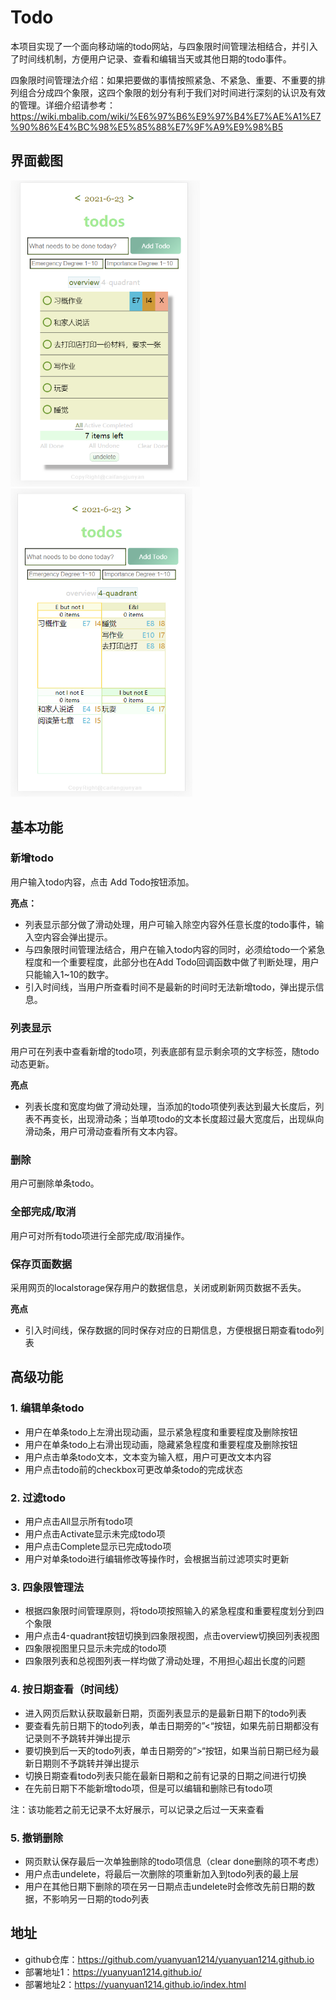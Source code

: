# Todo

本项目实现了一个面向移动端的todo网站，与四象限时间管理法相结合，并引入了时间线机制，方便用户记录、查看和编辑当天或其他日期的todo事件。

四象限时间管理法介绍：如果把要做的事情按照紧急、不紧急、重要、不重要的排列组合分成四个象限，这四个象限的划分有利于我们对时间进行深刻的认识及有效的管理。详细介绍请参考：https://wiki.mbalib.com/wiki/%E6%97%B6%E9%97%B4%E7%AE%A1%E7%90%86%E4%BC%98%E5%85%88%E7%9F%A9%E9%98%B5

## 界面截图

<img src="docpic/屏幕截图 2021-06-24 002816.png" alt="屏幕截图 2021-06-24 002816" style="zoom:60%;" />

<img src="docpic/屏幕截图 2021-06-24 002907.png" alt="屏幕截图 2021-06-24 002907" style="zoom:60%;" />

## 基本功能

### 新增todo

用户输入todo内容，点击 Add Todo按钮添加。

**亮点：**

* 列表显示部分做了滑动处理，用户可输入除空内容外任意长度的todo事件，输入空内容会弹出提示。
* 与四象限时间管理法结合，用户在输入todo内容的同时，必须给todo一个紧急程度和一个重要程度，此部分也在Add Todo回调函数中做了判断处理，用户只能输入1~10的数字。
* 引入时间线，当用户所查看时间不是最新的时间时无法新增todo，弹出提示信息。

### 列表显示

用户可在列表中查看新增的todo项，列表底部有显示剩余项的文字标签，随todo动态更新。

**亮点**

* 列表长度和宽度均做了滑动处理，当添加的todo项使列表达到最大长度后，列表不再变长，出现滑动条；当单项todo的文本长度超过最大宽度后，出现纵向滑动条，用户可滑动查看所有文本内容。

### 删除

用户可删除单条todo。

### 全部完成/取消

用户可对所有todo项进行全部完成/取消操作。

### 保存页面数据

采用网页的localstorage保存用户的数据信息，关闭或刷新网页数据不丢失。

**亮点**

* 引入时间线，保存数据的同时保存对应的日期信息，方便根据日期查看todo列表

## 高级功能

### 1. 编辑单条todo

* 用户在单条todo上左滑出现动画，显示紧急程度和重要程度及删除按钮
* 用户在单条todo上右滑出现动画，隐藏紧急程度和重要程度及删除按钮
* 用户点击单条todo文本，文本变为输入框，用户可更改文本内容
* 用户点击todo前的checkbox可更改单条todo的完成状态

### 2. 过滤todo

* 用户点击All显示所有todo项
* 用户点击Activate显示未完成todo项
* 用户点击Complete显示已完成todo项
* 用户对单条todo进行编辑修改等操作时，会根据当前过滤项实时更新

### 3. 四象限管理法

* 根据四象限时间管理原则，将todo项按照输入的紧急程度和重要程度划分到四个象限
* 用户点击4-quadrant按钮切换到四象限视图，点击overview切换回列表视图
* 四象限视图里只显示未完成的todo项
* 四象限列表和总视图列表一样均做了滑动处理，不用担心超出长度的问题

### 4. 按日期查看（时间线）

* 进入网页后默认获取最新日期，页面列表显示的是最新日期下的todo列表
* 要查看先前日期下的todo列表，单击日期旁的”<“按钮，如果先前日期都没有记录则不予跳转并弹出提示
* 要切换到后一天的todo列表，单击日期旁的”>“按钮，如果当前日期已经为最新日期则不予跳转并弹出提示
* 切换日期查看todo列表只能在最新日期和之前有记录的日期之间进行切换
* 在先前日期下不能新增todo项，但是可以编辑和删除已有todo项

注：该功能若之前无记录不太好展示，可以记录之后过一天来查看

### 5. 撤销删除

* 网页默认保存最后一次单独删除的todo项信息（clear done删除的项不考虑）
* 用户点击undelete，将最后一次删除的项重新加入到todo列表的最上层
* 用户在其他日期下删除的项在另一日期点击undelete时会修改先前日期的数据，不影响另一日期的todo列表

## 地址

* github仓库：https://github.com/yuanyuan1214/yuanyuan1214.github.io
* 部署地址1：https://yuanyuan1214.github.io/
* 部署地址2：https://yuanyuan1214.github.io/index.html
